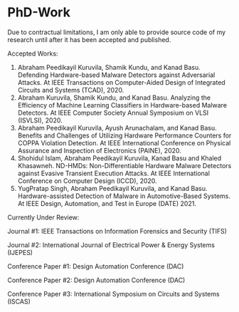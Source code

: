 # PhD-Work

Due to contractual limitations, I am only able to provide source code of my research until after it has been accepted and published. 

Accepted Works:
1.	Abraham Peedikayil Kuruvila, Shamik Kundu, and Kanad Basu. Defending Hardware-based Malware Detectors against Adversarial Attacks. At IEEE Transactions on Computer-Aided Design of Integrated Circuits and Systems (TCAD), 2020.
2.	Abraham Kuruvila, Shamik Kundu, and Kanad Basu. Analyzing the Efficiency of Machine Learning Classifiers in Hardware-based Malware Detectors. At IEEE Computer Society Annual Symposium on VLSI (ISVLSI), 2020.
3. Abraham Peedikayil Kuruvila, Ayush Arunachalam, and Kanad Basu. Benefits and Challenges of Utilizing Hardware Performance Counters for COPPA Violation Detection. At IEEE International Conference on Physical Assurance and Inspection of Electronics (PAINE), 2020.
4.	Shohidul Islam, Abraham Peedikayil Kuruvila, Kanad Basu and Khaled Khasawneh. ND-HMDs: Non-Differentiable Hardware Malware Detectors against Evasive Transient Execution Attacks. At IEEE International Conference on Computer Design (ICCD), 2020.
5. YugPratap Singh, Abraham Peedikayil Kuruvila, and Kanad Basu. Hardware-assisted Detection of Malware in Automotive-Based Systems. At IEEE Design, Automation, and Test in Europe (DATE) 2021. 




Currently Under Review:

Journal #1: IEEE Transactions on Information Forensics and Security (TIFS)

Journal #2: International Journal of Electrical Power & Energy Systems (IJEPES)

Conference Paper #1: Design Automation Conference (DAC)

Conference Paper #2: Design Automation Conference (DAC)

Conference Paper #3: International Symposium on Circuits and Systems (ISCAS)


